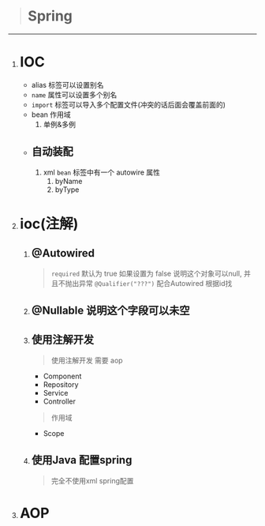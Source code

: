 > # Spring
---
1. # IOC
    * alias 标签可以设置别名
    * `name` 属性可以设置多个别名
    * `import` 标签可以导入多个配置文件(冲突的话后面会覆盖前面的)
    * bean 作用域
        1. 单例&多例
    * ## 自动装配
        1. xml `bean` 标签中有一个 autowire 属性
            1. byName
            2. byType
2. # ioc(注解)
    1. ## @Autowired
        > `required` 默认为 true 如果设置为 false 说明这个对象可以null, 并且不抛出异常
        > `@Qualifier("???")` 配合Autowired 根据id找
    3. ## @Nullable 说明这个字段可以未空
    2. ## 使用注解开发
        > 使用注解开发 需要 aop
        
        * Component
        * Repository
        * Service
        * Controller
        
        > 作用域
        - Scope

    3. ## 使用Java 配置spring
        > 完全不使用xml spring配置

3. # AOP